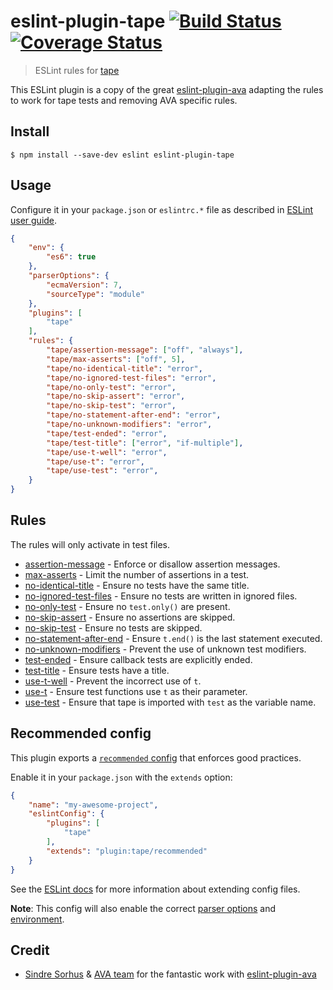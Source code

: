 # eslint-plugin-tape [![Build Status](https://travis-ci.org/atabel/eslint-plugin-tape.svg?branch=master)](https://travis-ci.org/atabel/eslint-plugin-tape) [![Coverage Status](https://coveralls.io/repos/github/atabel/eslint-plugin-tape/badge.svg?branch=master)](https://coveralls.io/github/atabel/eslint-plugin-tape?branch=master)

> ESLint rules for [tape](https://github.com/substack/tape)

This ESLint plugin is a copy of the great [eslint-plugin-ava](https://github.com/sindresorhus/eslint-plugin-ava) adapting the rules to work for tape tests and removing AVA specific rules.

## Install

```
$ npm install --save-dev eslint eslint-plugin-tape
```


## Usage

Configure it in your `package.json` or `eslintrc.*` file as described in [ESLint user guide](http://eslint.org/docs/user-guide/configuring).

```json
{
	"env": {
		"es6": true
	},
	"parserOptions": {
		"ecmaVersion": 7,
		"sourceType": "module"
	},
	"plugins": [
		"tape"
	],
	"rules": {
		"tape/assertion-message": ["off", "always"],
		"tape/max-asserts": ["off", 5],
		"tape/no-identical-title": "error",
		"tape/no-ignored-test-files": "error",
		"tape/no-only-test": "error",
		"tape/no-skip-assert": "error",
		"tape/no-skip-test": "error",
		"tape/no-statement-after-end": "error",
		"tape/no-unknown-modifiers": "error",
		"tape/test-ended": "error",
		"tape/test-title": ["error", "if-multiple"],
		"tape/use-t-well": "error",
		"tape/use-t": "error",
		"tape/use-test": "error",
	}
}
```


## Rules

The rules will only activate in test files.

- [assertion-message](docs/rules/assertion-message.md) - Enforce or disallow assertion messages.
- [max-asserts](docs/rules/max-asserts.md) - Limit the number of assertions in a test.
- [no-identical-title](docs/rules/no-identical-title.md) - Ensure no tests have the same title.
- [no-ignored-test-files](docs/rules/no-ignored-test-files.md) - Ensure no tests are written in ignored files.
- [no-only-test](docs/rules/no-only-test.md) - Ensure no `test.only()` are present.
- [no-skip-assert](docs/rules/no-skip-assert.md) - Ensure no assertions are skipped.
- [no-skip-test](docs/rules/no-skip-test.md) - Ensure no tests are skipped.
- [no-statement-after-end](docs/rules/no-statement-after-end.md) - Ensure `t.end()` is the last statement executed.
- [no-unknown-modifiers](docs/rules/no-unknown-modifiers.md) - Prevent the use of unknown test modifiers.
- [test-ended](docs/rules/test-ended.md) - Ensure callback tests are explicitly ended.
- [test-title](docs/rules/test-title.md) - Ensure tests have a title.
- [use-t-well](docs/rules/use-t-well.md) - Prevent the incorrect use of `t`.
- [use-t](docs/rules/use-t.md) - Ensure test functions use `t` as their parameter.
- [use-test](docs/rules/use-test.md) - Ensure that tape is imported with `test` as the variable name.


## Recommended config

This plugin exports a [`recommended` config](index.js) that enforces good practices.

Enable it in your `package.json` with the `extends` option:

```json
{
	"name": "my-awesome-project",
	"eslintConfig": {
		"plugins": [
			"tape"
		],
		"extends": "plugin:tape/recommended"
	}
}
```

See the [ESLint docs](http://eslint.org/docs/user-guide/configuring#extending-configuration-files) for more information about extending config files.

**Note**: This config will also enable the correct [parser options](http://eslint.org/docs/user-guide/configuring#specifying-parser-options) and [environment](http://eslint.org/docs/user-guide/configuring#specifying-environments).


## Credit

- [Sindre Sorhus](https://sindresorhus.com) & [AVA team](https://github.com/sindresorhus/ava#team) for the fantastic work with [eslint-plugin-ava](https://github.com/sindresorhus/eslint-plugin-ava)
